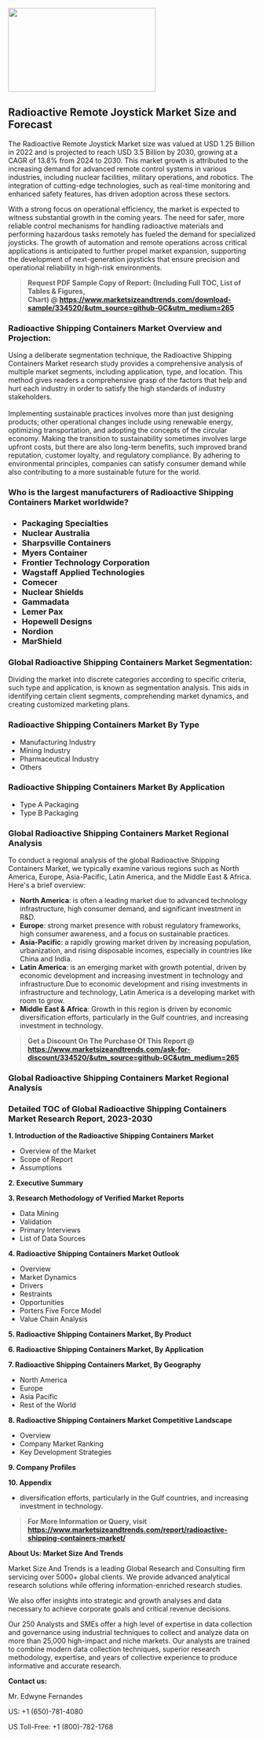 <p><img class="alignnone size-medium wp-image-20088" src="https://ffe5etoiles.com/wp-content/uploads/2024/12/MST1-300x171.png" alt="" width="300" height="171" /></p><h2>Radioactive Remote Joystick Market Size and Forecast</h2><p>The Radioactive Remote Joystick Market size was valued at USD 1.25 Billion in 2022 and is projected to reach USD 3.5 Billion by 2030, growing at a CAGR of 13.8% from 2024 to 2030. This market growth is attributed to the increasing demand for advanced remote control systems in various industries, including nuclear facilities, military operations, and robotics. The integration of cutting-edge technologies, such as real-time monitoring and enhanced safety features, has driven adoption across these sectors.</p><p>With a strong focus on operational efficiency, the market is expected to witness substantial growth in the coming years. The need for safer, more reliable control mechanisms for handling radioactive materials and performing hazardous tasks remotely has fueled the demand for specialized joysticks. The growth of automation and remote operations across critical applications is anticipated to further propel market expansion, supporting the development of next-generation joysticks that ensure precision and operational reliability in high-risk environments.</p></p><blockquote id="" class=""><strong>Request PDF Sample Copy of Report: (Including Full TOC, List of Tables &amp; Figures, Chart)&nbsp;@&nbsp;<strong><a href="https://www.marketsizeandtrends.com/download-sample/334520/&utm_source=github-GC&utm_medium=265" target="_blank">https://www.marketsizeandtrends.com/download-sample/334520/&utm_source=github-GC&utm_medium=265</a></strong></strong></blockquote><h3 id="" class="">Radioactive Shipping Containers Market&nbsp;Overview and Projection:</h3><p id="" class="">Using a deliberate segmentation technique, the Radioactive Shipping Containers Market research study provides a comprehensive analysis of multiple market segments, including application, type, and location. This method gives readers a comprehensive grasp of the factors that help and hurt each industry in order to satisfy the high standards of industry stakeholders. <br /> <br />Implementing sustainable practices involves more than just designing products; other operational changes include using renewable energy, optimizing transportation, and adopting the concepts of the circular economy. Making the transition to sustainability sometimes involves large upfront costs, but there are also long-term benefits, such improved brand reputation, customer loyalty, and regulatory compliance. By adhering to environmental principles, companies can satisfy consumer demand while also contributing to a more sustainable future for the world.</p><h3 id="" class="">Who is the largest manufacturers of&nbsp;Radioactive Shipping Containers Market worldwide?</h3><h3 class=""><p><ul><li>Packaging Specialties </li><li> Nuclear Australia </li><li> Sharpsville Containers </li><li> Myers Container </li><li> Frontier Technology Corporation </li><li> Wagstaff Applied Technologies </li><li> Comecer </li><li> Nuclear Shields </li><li> Gammadata </li><li> Lemer Pax </li><li> Hopewell Designs </li><li> Nordion </li><li> MarShield</li></ul></p></h3><h3 id="" class="">Global&nbsp;Radioactive Shipping Containers Market Segmentation:</h3><p id="" class="">Dividing the market into discrete categories according to specific criteria, such type and application, is known as segmentation analysis. This aids in identifying certain client segments, comprehending market dynamics, and creating customized marketing plans.</p><h3 id="" class="">Radioactive Shipping Containers Market&nbsp;By Type</h3><p><p><ul><li>Manufacturing Industry</li><li> Mining Industry</li><li> Pharmaceutical Industry</li><li> Others</p></li></ul></p></p><h3 id="" class="">Radioactive Shipping Containers Market&nbsp;By Application</h3><p class=""><p><ul><li>Type A Packaging</li><li> Type B Packaging</li></ul></p></p><h3 id="" class="">Global Radioactive Shipping Containers Market Regional Analysis</h3><p id="" class="">To conduct a regional analysis of the global Radioactive Shipping Containers Market, we typically examine various regions such as North America, Europe, Asia-Pacific, Latin America, and the Middle East &amp; Africa. Here's a brief overview:</p><ul><li><strong>North America</strong>: is often a leading market due to advanced technology infrastructure, high consumer demand, and significant investment in R&amp;D.</li><li><strong>Europe</strong>: strong market presence with robust regulatory frameworks, high consumer awareness, and a focus on sustainable practices.</li><li><strong>Asia-Pacific</strong>: a rapidly growing market driven by increasing population, urbanization, and rising disposable incomes, especially in countries like China and India.</li><li><strong>Latin America</strong>: is an emerging market with growth potential, driven by economic development and increasing investment in technology and infrastructure.Due to economic development and rising investments in infrastructure and technology, Latin America is a developing market with room to grow.</li><li><strong>Middle East &amp; Africa</strong>: Growth in this region is driven by economic diversification efforts, particularly in the Gulf countries, and increasing investment in technology.</li></ul><blockquote id="" class=""><strong>Get a Discount On The Purchase Of This Report @ <strong><a href="https://www.marketsizeandtrends.com/ask-for-discount/334520/&utm_source=github-GC&utm_medium=265" target="_blank">https://www.marketsizeandtrends.com/ask-for-discount/334520/&utm_source=github-GC&utm_medium=265</a></strong></strong></blockquote><h3 id="" class="">Global Radioactive Shipping Containers Market Regional Analysis</h3><h3 id="" class="">Detailed TOC of Global Radioactive Shipping Containers Market Research Report, 2023-2030</h3><p id="" class=""><strong>1. Introduction of the Radioactive Shipping Containers Market</strong></p><ul><li>Overview of the Market</li><li>Scope of Report</li><li>Assumptions</li></ul><p id="" class=""><strong>2. Executive Summary</strong></p><p id="" class=""><strong>3. Research Methodology of Verified Market Reports</strong></p><ul><li>Data Mining</li><li>Validation</li><li>Primary Interviews</li><li>List of Data Sources</li></ul><p id="" class=""><strong>4. Radioactive Shipping Containers Market Outlook</strong></p><ul><li>Overview</li><li>Market Dynamics</li><li>Drivers</li><li>Restraints</li><li>Opportunities</li><li>Porters Five Force Model</li><li>Value Chain Analysis</li></ul><p id="" class=""><strong>5. Radioactive Shipping Containers Market, By Product</strong></p><p id="" class=""><strong>6. Radioactive Shipping Containers Market, By Application</strong></p><p id="" class=""><strong>7. Radioactive Shipping Containers Market, By Geography</strong></p><ul><li>North America</li><li>Europe</li><li>Asia Pacific</li><li>Rest of the World</li></ul><p id="" class=""><strong>8. Radioactive Shipping Containers Market Competitive Landscape</strong></p><ul><li>Overview</li><li>Company Market Ranking</li><li>Key Development Strategies</li></ul><p id="" class=""><strong>9. Company Profiles</strong></p><p id="" class=""><strong>10. Appendix</strong></p><ul><li>diversification efforts, particularly in the Gulf countries, and increasing investment in technology.</li></ul><blockquote id="" class=""><strong>For More Information or Query, visit <strong><strong><a href="https://www.marketsizeandtrends.com/report/radioactive-shipping-containers-market/" target="_blank">https://www.marketsizeandtrends.com/report/radioactive-shipping-containers-market/</a></strong></strong></strong></blockquote><p id="" class=""><strong>About Us: Market Size And Trends</strong></p><p id="" class="">Market Size And Trends is a leading Global Research and Consulting firm servicing over 5000+ global clients. We provide advanced analytical research solutions while offering information-enriched research studies.</p><p id="" class="">We also offer insights into strategic and growth analyses and data necessary to achieve corporate goals and critical revenue decisions.</p><p id="" class="">Our 250 Analysts and SMEs offer a high level of expertise in data collection and governance using industrial techniques to collect and analyze data on more than 25,000 high-impact and niche markets. Our analysts are trained to combine modern data collection techniques, superior research methodology, expertise, and years of collective experience to produce informative and accurate research.</p><p id="" class=""><strong>Contact us:</strong></p><p id="" class="">Mr. Edwyne Fernandes</p><p id="" class="">US: +1 (650)-781-4080</p><p id="" class="">US Toll-Free: +1 (800)-782-1768</p>
